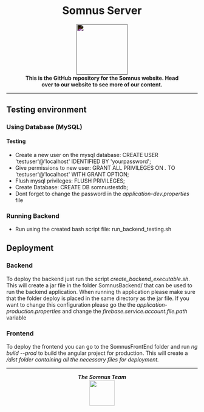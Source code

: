 
<div>
    <div align="center">
        <h1>Somnus Server</h1>
        <img src="https://drive.google.com/thumbnail?id=1qt9so1vEwYIKRboanCCEfbGqxpCz3n3p" style="filter: invert(1); height: 100pt;">
        <h4 style="width: 80%; margin: 0 auto">This is the GitHub repository for the Somnus website. Head over to our website to see more of our content.</h4>
    </div>
    <hr>
</div>

## Testing environment

### Using Database (MySQL)
#### Testing
- Create a new user on the mysql database: CREATE USER 'testuser'@'localhost' IDENTIFIED BY 'yourpassword';
- Give permissions to new user: GRANT ALL PRIVILEGES ON *.* TO 'testuser'@'localhost' WITH GRANT OPTION;
- Flush mysql privileges: FLUSH PRIVILEGES;
- Create Database: CREATE DB somnustestdb;
- Dont forget to change the password in the <i>application-dev.properties </i> file

### Running Backend
- Run using the created bash script file: run_backend_testing.sh

## Deployment

### Backend
To deploy the backend just run the script <i>create_backend_executable.sh</i>. 
This will create a jar file in the folder SomnusBackend/ that can
be used to run the backend application. When running th application please
make sure that the folder deploy is placed in the same directory as the 
jar file. If you want to change this configuration please go the the
<i>application-production.properties</i> and change the 
<i>firebase.service.account.file.path</i> variable

### Frontend
To deploy the frontend you can go to the SomnusFrontEnd folder and run
<i>ng build --prod</i> to build the angular project for production. This will
create a <i>/dist<i> folder containing all the necessary files for deployment. 

<div align="center">
    <hr>
    <h4 style="width: 80%; margin: 0 auto">The Somnus Team</h4>
    <a href="https://somnus.ddns.net/team" target="_blank">
        <img src="https://img.icons8.com/material-sharp/24/ffffff/user-group-man-woman.png" style="height: 50pt"/>
    </a> 
</div>
